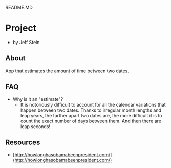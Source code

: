 README.MD

# Project

* by Jeff Stein

## About

App that estimates the amount of time between two dates.

## FAQ

* Why is it an "estimate"?
    * It is notoriously difficult to account for all the calendar variations that happen between two dates.  Thanks to irregular month lengths and leap years, the farther apart two dates are, the more difficult it is to count the exact number of days between them.  And then there are leap seconds!

## Resources

* [http://howlonghasobamabeenpresident.com/](http://howlonghasobamabeenpresident.com/)